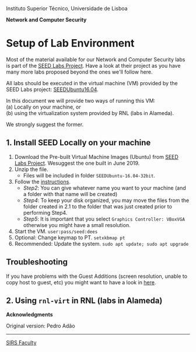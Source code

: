 Instituto Superior Técnico, Universidade de Lisboa

**Network and Computer Security**

# Setup of Lab Environment

Most of the material available for our Network and Computer Security labs is part of the [SEED Labs Project](https://seedsecuritylabs.org/). Have a look at their project as you have many more labs proposed beyond the ones we'll follow here.

All labs should be executed in the virtual machine (VM) provided by the SEED Labs project: [SEEDUbuntu16.04](https://seedsecuritylabs.org/lab_env.html).

In this document we will provide two ways of running this VM:  
(a) Locally on your machine, or  
(b) using the virtualization system provided by RNL (labs in Alameda).  

We strongly suggest the former.

## 1. Install SEED Locally on your machine

1. Download the Pre-built Virtual Machine Images (Ubuntu) from [SEED Labs Project](https://seedsecuritylabs.org/lab_env.html). Wesuggest the one built in June 2019.
2. Unzip the file.
    + Files will be included in folder `SEEDUbuntu-16.04-32bit`.
3. Follow the [instructions](https://seedsecuritylabs.org/Labs_16.04/Documents/SEEDVM_VirtualBoxManual.pdf).
    + _Step2_: You can give whatever name you want to your machine (and a folder with that name will be created)
    + _Step4_: To keep your disk organized, you may move the files from the folder created in 2.1 to the folder that was just created prior to performing Step4.
    + _Step5_: It is important that you select `Graphics Controller: VBoxVGA` otherwise you might have a small resolution.
4. Start the VM. `user:pass/seed:dees`
5. Optional: Change keymap to PT. `setxkbmap pt`
6. Recommended: Update the system. `sudo apt update; sudo apt upgrade`

## Troubleshooting

If you have problems with the Guest Additions (screen resolution, unable to copy host to guest, etc) you might want to have a look in [here](http://www.virtualbox.org/manual/ch04.html#idp11569008).

## 2. Using `rnl-virt` in RNL (labs in Alameda)

**Acknowledgments**

Original version: Pedro Adão

----

[SIRS Faculty](mailto:meic-sirs@disciplinas.tecnico.ulisboa.pt)
